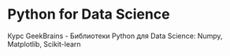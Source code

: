 # Python for Data Science
Курс GeekBrains - Библиотеки Python для Data Science: Numpy, Matplotlib, Scikit-learn
